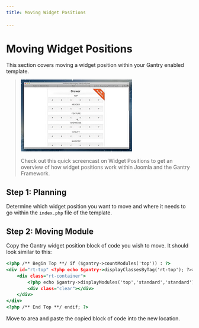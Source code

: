 ```yaml
---
title: Moving Widget Positions

---
```


Moving Widget Positions
=======================
This section covers moving a widget position within your Gantry enabled template.

> [![](../assets/g4-module-positions.jpg)](http://youtube.com/embed/snZSUSWMnpM)
>
> Check out this quick screencast on Widget Positions to get an overview of how widget positions work within Joomla and the Gantry Framework.


Step 1: Planning
----------------
Determine which widget position you want to move and where it needs to go within the `index.php` file of the template.


Step 2: Moving Module
---------------------
Copy the Gantry widget position block of code you wish to move. It should look similar to this:

~~~ .html
<?php /** Begin Top **/ if ($gantry->countModules('top')) : ?>
<div id="rt-top" <?php echo $gantry->displayClassesByTag('rt-top'); ?>>
    <div class="rt-container">
        <?php echo $gantry->displayModules('top','standard','standard'); ?>
        <div class="clear"></div>
    </div>
</div>
<?php /** End Top **/ endif; ?>
~~~

Move to area and paste the copied block of code into the new location.

